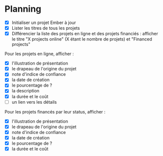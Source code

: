 # Planning

- [x] Initialiser un projet Ember à jour
- [x] Lister les titres de tous les projets
- [x] Différencier la liste des projets en ligne et des projets financiés : afficher le titre "X projects online" (X étant le nombre de projets) et "Financed projects"

Pour les projets en ligne, afficher :
- [x] l'illustration de présentation
- [x] le drapeau de l'origine du projet
- [x] note d'indice de confiance
- [x] la date de création
- [x] le pourcentage de ?
- [x] la description
- [x] la durée et le coût
- [ ] un lien vers les détails

Pour les projets financés par leur status, afficher :
- [x] l'illustration de présentation
- [x] le drapeau de l'origine du projet
- [x] note d'indice de confiance
- [x] la date de création
- [x] le pourcentage de ?
- [x] la durée et le coût
